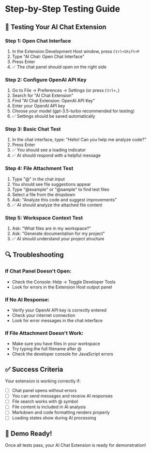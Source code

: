 # Step-by-Step Testing Guide

## 🚀 Testing Your AI Chat Extension

### Step 1: Open Chat Interface
1. In the Extension Development Host window, press `Ctrl+Shift+P`
2. Type "AI Chat: Open Chat Interface"
3. Press Enter
4. ✅ The chat panel should open on the right side

### Step 2: Configure OpenAI API Key
1. Go to File → Preferences → Settings (or press `Ctrl+,`)
2. Search for "AI Chat Extension"
3. Find "AI Chat Extension: OpenAI API Key"
4. Enter your OpenAI API key
5. Choose your model (gpt-3.5-turbo recommended for testing)
6. ✅ Settings should be saved automatically

### Step 3: Basic Chat Test
1. In the chat interface, type: "Hello! Can you help me analyze code?"
2. Press Enter
3. ✅ You should see a loading indicator
4. ✅ AI should respond with a helpful message

### Step 4: File Attachment Test
1. Type "@" in the chat input
2. You should see file suggestions appear
3. Type "@example" or "@sample" to find test files
4. Select a file from the dropdown
5. Ask: "Analyze this code and suggest improvements"
6. ✅ AI should analyze the attached file content

### Step 5: Workspace Context Test
1. Ask: "What files are in my workspace?"
2. Ask: "Generate documentation for my project"
3. ✅ AI should understand your project structure

## 🔍 Troubleshooting

### If Chat Panel Doesn't Open:
- Check the Console: Help → Toggle Developer Tools
- Look for errors in the Extension Host output panel

### If No AI Response:
- Verify your OpenAI API key is correctly entered
- Check your internet connection
- Look for error messages in the chat interface

### If File Attachment Doesn't Work:
- Make sure you have files in your workspace
- Try typing the full filename after @
- Check the developer console for JavaScript errors

## ✅ Success Criteria

Your extension is working correctly if:
- [ ] Chat panel opens without errors
- [ ] You can send messages and receive AI responses
- [ ] File search works with @ symbol
- [ ] File content is included in AI analysis
- [ ] Markdown and code formatting renders properly
- [ ] Loading states show during AI processing

## 🎉 Demo Ready!

Once all tests pass, your AI Chat Extension is ready for demonstration!
